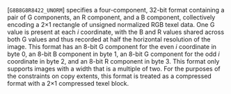 [`G8B8G8R8422_UNORM`] specifies a four-component, 32-bit
format containing a pair of G components, an R component, and a B
component, collectively encoding a 2×1 rectangle of unsigned
normalized RGB texel data.
One G value is present at each *i* coordinate, with the B and R values
shared across both G values and thus recorded at half the horizontal
resolution of the image.
This format has an 8-bit G component for the even *i* coordinate in byte
0, an 8-bit B component in byte 1, an 8-bit G component for the odd *i*
coordinate in byte 2, and an 8-bit R component in byte 3.
This format only supports images with a width that is a multiple of two.
For the purposes of the constraints on copy extents, this format is
treated as a compressed format with a 2×1 compressed texel block.
